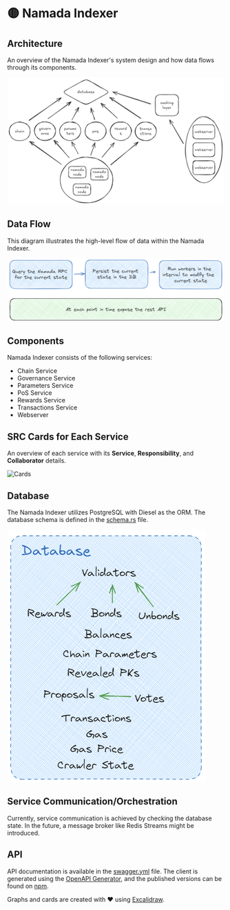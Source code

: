 # 🟡 Namada Indexer

## Architecture

An overview of the Namada Indexer's system design and how data flows through its components.

![Namada indexer architecture](architecture.png "Architecture")

## Data Flow

This diagram illustrates the high-level flow of data within the Namada Indexer.

![High Level Flow](high_level_flow.png "High Level Flow")

## Components

Namada Indexer consists of the following services:
- Chain Service
- Governance Service
- Parameters Service
- PoS Service
- Rewards Service
- Transactions Service
- Webserver

## SRC Cards for Each Service

An overview of each service with its **Service**, **Responsibility**, and **Collaborator** details.

![Cards](cards.png "Cards")


## Database

The Namada Indexer utilizes PostgreSQL with Diesel as the ORM. The database schema is defined in the [schema.rs](../orm/src/schema.rs) file.

![Database Schema](db.png "DB")

## Service Communication/Orchestration

Currently, service communication is achieved by checking the database state. In the future, a message broker like Redis Streams might be introduced.

## API

API documentation is available in the [swagger.yml](../swagger.yml) file. The client is generated using the [OpenAPI Generator](https://github.com/OpenAPITools/openapi-generator), and the published versions can be found on [npm](https://www.npmjs.com/package/@namada/indexer-client).

Graphs and cards are created with ❤️ using [Excalidraw](docs_indexer_2024_12_23.excalidraw).
